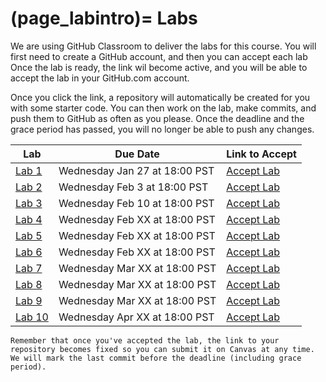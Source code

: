 (page_labintro)=
Labs
=======================

<head>
    <base target="_blank">
</head>

We are using GitHub Classroom to deliver the labs for this course.
You will first need to create a GitHub account, and then you can accept each lab
Once the lab is ready, the link wil become active, and you will be able to accept the lab in your GitHub.com account.

Once you click the link, a repository will automatically be created for you with some starter code.
You can then work on the lab, make commits, and push them to GitHub as often as you please. 
Once the deadline and the grace period has passed, you will no longer be able to push any changes.

| Lab        | Due Date                      | Link to Accept |
|------------|-------------------------------|----------------|
| [Lab 1](class/week01/lab.md)  | Wednesday Jan 27 at 18:00 PST | [Accept Lab](https://classroom.github.com/a/0Dk_zNST) |
| [Lab 2](class/week02/lab.md)  | Wednesday Feb 3 at 18:00 PST | [Accept Lab](https://classroom.github.com/a/7iNpD7Yo) |
| [Lab 3](class/week03/lab.md)  | Wednesday Feb 10 at 18:00 PST | [Accept Lab](https://classroom.github.com/a/IC4kMtxT) |
| [Lab 4]()  | Wednesday Feb XX at 18:00 PST | [Accept Lab]() |
| [Lab 5]()  | Wednesday Feb XX at 18:00 PST | [Accept Lab]() |
| [Lab 6]()  | Wednesday Feb XX at 18:00 PST | [Accept Lab]() |
| [Lab 7]()  | Wednesday Mar XX at 18:00 PST | [Accept Lab]() |
| [Lab 8]()  | Wednesday Mar XX at 18:00 PST | [Accept Lab]() |
| [Lab 9]()  | Wednesday Mar XX at 18:00 PST | [Accept Lab]() |
| [Lab 10]() | Wednesday Apr XX at 18:00 PST | [Accept Lab]() |

```{tip}
Remember that once you've accepted the lab, the link to your repository becomes fixed so you can submit it on Canvas at any time. We will mark the last commit before the deadline (including grace period).
```




